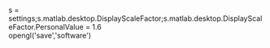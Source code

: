s = settings;s.matlab.desktop.DisplayScaleFactor;s.matlab.desktop.DisplayScaleFactor.PersonalValue = 1.6  
opengl('save','software')
